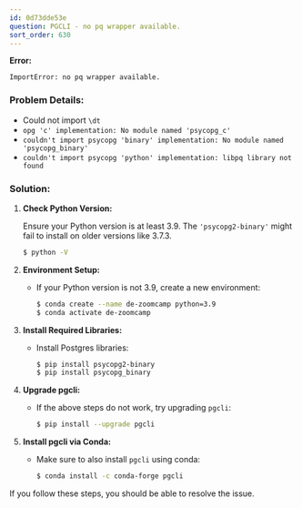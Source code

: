 ```yaml
---
id: 0d73dde53e
question: PGCLI - no pq wrapper available.
sort_order: 630
---
```


**Error:**

```
ImportError: no pq wrapper available.
```

### Problem Details:

- Could not import `\dt`
- `opg 'c' implementation: No module named 'psycopg_c'`
- `couldn't import psycopg 'binary' implementation: No module named 'psycopg_binary'`
- `couldn't import psycopg 'python' implementation: libpq library not found`

### Solution:

1. **Check Python Version:**
   
   Ensure your Python version is at least 3.9. The `'psycopg2-binary'` might fail to install on older versions like 3.7.3.
   
   ```bash
   $ python -V
   ```

2. **Environment Setup:**

   - If your Python version is not 3.9, create a new environment:
     
     ```bash
     $ conda create --name de-zoomcamp python=3.9
     $ conda activate de-zoomcamp
     ```

3. **Install Required Libraries:**

   - Install Postgres libraries:
     
     ```bash
     $ pip install psycopg2-binary
     $ pip install psycopg_binary
     ```

4. **Upgrade pgcli:**

   - If the above steps do not work, try upgrading `pgcli`:
     
     ```bash
     $ pip install --upgrade pgcli
     ```

5. **Install pgcli via Conda:**

   - Make sure to also install `pgcli` using conda:
     
     ```bash
     $ conda install -c conda-forge pgcli
     ```

If you follow these steps, you should be able to resolve the issue.